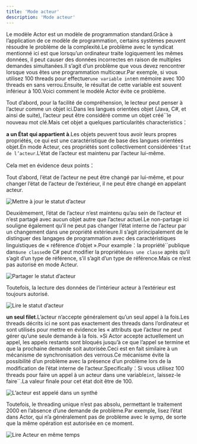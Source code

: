 ```yaml
---
title: 'Mode acteur'
description: 'Mode acteur'
---
```


Le modèle Actor est un modèle de programmation standard.Grâce à l’application de ce modèle de programmation, certains systèmes peuvent résoudre le problème de la complexité.Le problème avec le syndicat mentionné ici est que lorsqu’un ordinateur traite logiquement les mêmes données, il peut causer des données incorrectes en raison de multiples demandes simultanées.Il s’agit d’un problème que vous devez rencontrer lorsque vous êtes une programmation multicœur.Par exemple, si vous utilisez 100 threads pour effectuer`une variable int`en mémoire avec 100 threads en sans  verrou.Ensuite, le résultat de cette variable est souvent inférieur à 100.Voici comment le modèle Actor évite ce problème.

Tout d’abord, pour la facilité de compréhension, le lecteur peut penser à l’acteur comme un objet ici.Dans les langues orientées objet (Java, C#, et ainsi de suite), l’acteur peut être considéré comme un objet créé``le nouveau mot clé.Mais cet objet a quelques particularités characteristics：

**a un État qui appartient à**.Les objets peuvent tous avoir leurs propres propriétés, ce qui est une caractéristique de base des langues orientées objet.En mode Acteur, ces propriétés sont collectivement considérées`'État de l’acteur`.L’état de l’acteur est maintenu par l’acteur lui-même.

Cela met en évidence deux points：

Tout d’abord, l’état de l’acteur ne peut être changé par lui-même, et pour changer l’état de l’acteur de l’extérieur, il ne peut être changé en appelant acteur.

![Mettre à jour le statut d’acteur](/images/20190226-001.gif)

Deuxièmement, l’état de l’acteur n’est maintenu qu’au sein de l’acteur et n’est partagé avec aucun objet autre que l’acteur actuel.Le non-partage ici souligne également qu’il ne peut pas changer l’état interne de l’acteur par un changement dans une propriété extérieure.Il s’agit principalement de le distinguer des langages de programmation avec des caractéristiques linguistiques de « référence d’objet ».Pour example：la propriété``publique dans`une classe`de C# peut modifier la propriété`dans une classe` après qu’il s’agit d’un type de référence, s’il s’agit d’un type de référence.Mais ce n’est pas autorisé en mode Acteur.

![Partager le statut d’acteur](/images/20190226-003.gif)

Toutefois, la lecture des données de l’intérieur acteur à l’extérieur est toujours autorisé.

![Lire le statut d’acteur](/images/20190226-002.gif)

**un seul filet**.L’acteur n’accepte généralement qu’un seul appel à la fois.Les threads décrits ici ne sont pas exactement des threads dans l’ordinateur et sont utilisés pour mettre en évidence les « attributs que l’acteur ne peut gérer qu’une seule demande à la fois. »Si Actor accepte actuellement un appel, les appels restants sont bloqués jusqu’à ce que l’appel se termine et que la prochaine demande soit autorisée.Ceci est en fait similaire à un mécanisme de synchronisation des verrous.Ce mécanisme évite la possibilité d’un problème avec la présence d’un problème lors de la modification de l’état interne de l’acteur.Specifically：Si vous utilisez 100 threads pour faire un appel à un acteur dans une variable`int`, laissez-le faire``.La valeur finale pour cet état doit être de 100.

![L’acteur est appelé dans un synthé](/images/20190226-004.gif)

Toutefois, le threading unique n’est pas absolu, permettant le traitement 2000 en l’absence d’une demande de problème.Par exemple, lisez l’état dans Actor, qui n’a généralement pas de problème avec le symp, de sorte que la même opération est autorisée en ce moment.

![Lire Acteur en même temps](/images/20190226-005.gif)

